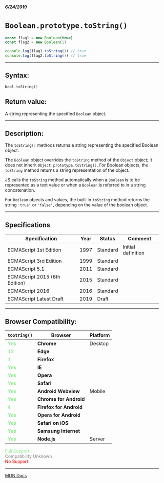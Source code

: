 ##### 6/24/2019
# `Boolean.prototype.toString()`

```js
const flag1 = new Boolean(true)
const flag2 = new Boolean(1)

console.log(flag1.toString()) // true
console.log(flag2.toString()) // true
```

---

## Syntax:
`bool.toString()`

## Return value:
A string representing the specified `Boolean` object.

---

## Description:
The `toString()` methods returns a string representing the specified Boolean object.

The `Boolean` object overrides the `toString` method of the `Object` object; it does not inherit `Object.prototype.toString()`.  For Boolean objects, the `toString` method returns a string representation of the object.

JS calls the `toString` method automatically when a `Boolean` is to be represented as a text value or when a `Boolean` is referred to in a string concatenation.

For `Boolean` objects and values, the built-in `toString` method returns the string `'true'` or `'false'`, depending on the value of the boolean object.

---

## Specifications
| Specification | Year | Status | Comment |
|---|---|---|---|
| ECMAScript 1st Edition | 1997 | Standard | Initial definition |
| ECMAScript 3rd Edition | 1999 | Standard |  |
| ECMAScript 5.1 | 2011 | Standard |  |
| ECMAScript 2015 (6th Edition) | 2015 | Standard |  |
| ECMAScript 2016 | 2016 | Standard |  |
| ECMAScript Latest Draft | 2019 | Draft |  |

---

## Browser Compatibility:
| `toString()` | Browser | Platform |
|---|---|---|
| <span style="color: lightgreen">**Yes**</span> | **Chrome** | Desktop | 
| <span style="color: lightgreen">**12**</span> | **Edge** || 
| <span style="color: lightgreen">**1**</span> | **Firefox** || 
| <span style="color: lightgreen">**Yes**</span> | **IE** || 
| <span style="color: lightgreen">**Yes**</span> | **Opera** || 
| <span style="color: lightgreen">**Yes**</span> | **Safari** || 
| <span style="color: lightgreen">**Yes**</span> | **Android Webview** | Mobile | 
| <span style="color: lightgreen">**Yes**</span> | **Chrome for Android** || 
| <span style="color: lightgreen">**4**</span> | **Firefox for Android** || 
| <span style="color: lightgreen">**Yes**</span> | **Opera for Android** || 
| <span style="color: lightgreen">**Yes**</span> | **Safari on iOS** || 
| <span style="color: lightgreen">**Yes**</span> | **Samsung Internet** || 
| <span style="color: lightgreen">**Yes**</span> | **Node.js** | Server | 

<span style="color: lightgreen">Full Support</span>  
<span style="color: grey">Compatibility Unknown</span>  
<span style="color: red">No Support</span>

---

[MDN Docs](https://developer.mozilla.org/en-US/docs/Web/JavaScript/Reference/Global_Objects/Boolean/toString)